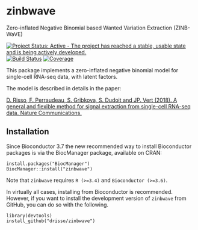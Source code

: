 # zinbwave
Zero-inflated Negative Binomial based Wanted Variation Extraction (ZINB-WaVE)

[![Project Status: Active - The project has reached a stable, usable state and is being actively developed.](http://www.repostatus.org/badges/latest/active.svg)](http://www.repostatus.org/#active)
[![Build Status](https://travis-ci.org/drisso/zinbwave.svg?branch=master)](https://travis-ci.org/drisso/zinbwave)
[![Coverage](https://codecov.io/gh/drisso/zinbwave/branch/master/graph/badge.svg)](https://codecov.io/gh/drisso/zinbwave)

This package implements a zero-inflated negative binomial model for single-cell RNA-seq data, with latent factors.

The model is described in details in the paper:

[D. Risso, F. Perraudeau, S. Gribkova, S. Dudoit and JP. Vert (2018).
A general and flexible method for signal extraction from single-cell RNA-seq data. Nature Communications.](https://www.nature.com/articles/s41467-017-02554-5)

## Installation

Since Bioconductor 3.7 the new recommended way to install Bioconductor packages is via the BiocManager package, available on CRAN:

```{r}
install.packages("BiocManager")
BiocManager::install("zinbwave")
```

Note that `zinbwave` requires `R (>=3.4)` and `Bioconductor (>=3.6)`.

In virtually all cases, installing from Bioconductor is recommended. However, if you want to install the development version of `zinbwave` from GitHub, you can do so with the following.

```{r}
library(devtools)
install_github("drisso/zinbwave")
```
